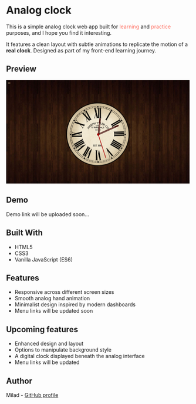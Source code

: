 # Analog clock

This is a simple analog clock web app built for <span style="color:#FF6F61">learning</span> and <span style="color:#FF6F61">practice</span> purposes, and I hope you find it interesting.

It features a clean layout with subtle animations to replicate the motion of a **real clock**. Designed as part of my front-end learning journey.

## Preview

<img src="./assets/images/preview.png" alt="Analog Clock screenshot" width="500" />

## Demo

Demo link will be uploaded soon...

## Built With

- HTML5
- CSS3
- Vanilla JavaScript (ES6)

## Features

- Responsive across different screen sizes
- Smooth analog hand animation
- Minimalist design inspired by modern dashboards
- Menu links will be updated soon

## Upcoming features

- Enhanced design and layout
- Options to manipulate background style
- A digital clock displayed beneath the analog interface
- Menu links will be updated

## Author

Milad - [GitHub profile](https://github.com/pixedit-dev)
